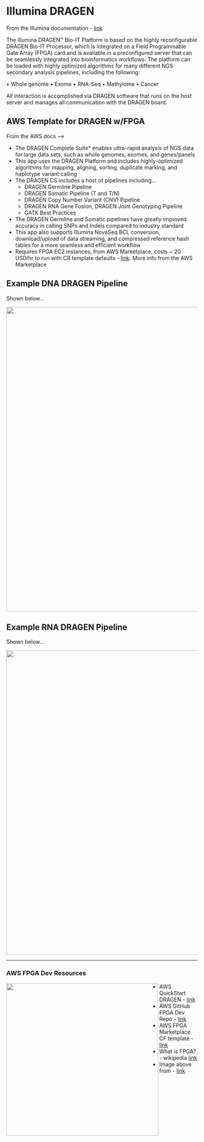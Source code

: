 # Illumina DRAGEN

From the Illumina documentation - [link](https://support.illumina.com/content/dam/illumina-support/documents/documentation/software_documentation/dragen-bio-it/Illumina-DRAGEN-Bio-IT-Platform-User-Guide-1000000141465-00.pdf)

The Illumina DRAGEN™ Bio-IT Platform is based on the highly reconfigurable DRAGEN Bio-IT Processor,
which is integrated on a Field Programmable Gate Array (FPGA) card and is available in a preconfigured
server that can be seamlessly integrated into bioinformatics workflows. The platform can be loaded
with highly optimized algorithms for many different NGS secondary analysis pipelines, including the
following:  

• Whole genome
• Exome
• RNA-Seq
• Methylome
• Cancer

All interaction is accomplished via DRAGEN software that runs on the host server and manages all
communication with the DRAGEN board.

## AWS Template for DRAGEN w/FPGA


From the AWS docs --> 
- The DRAGEN Complete Suite* enables ultra-rapid analysis of NGS data for large data sets, such as whole genomes, exomes, and genes/panels
- This app uses the DRAGEN Platform and includes highly-optimized algorithms for mapping, aligning, sorting, duplicate marking, and haplotype variant calling
- The DRAGEN CS includes a host of pipelines including...
    - DRAGEN Germline Pipeline
    - DRAGEN Somatic Pipeline (T and T/N)
    - DRAGEN Copy Number Variant (CNV) Pipeline
    - DRAGEN RNA Gene Fusion, DRAGEN Joint Genotyping Pipeline
    - GATK Best Practices  
- The DRAGEN Germline and Somatic pipelines have greatly improved accuracy in calling SNPs and Indels compared to industry standard
- This app also supports Illumina NovaSeq BCL conversion, download/upload of data streaming, and compressed reference hash tables for a more seamless and efficient workflow
- Requires FPGA EC2 instances, from AWS Marketplace, costs ~ 20 USD/hr to run with CR template defaults - [link](https://aws.amazon.com/marketplace/pp/Illumina-Inc-DRAGEN-Complete-Suite/B07CZ3F5HY).  More info from the AWS Marketplace  

## Example DNA DRAGEN Pipeline

Shown below...  

<img src="https://github.com/lynnlangit/TeamTeri/blob/master/Images/dragen-dna.png" width=800>

## Example RNA DRAGEN Pipeline

Shown below...   

<img src="https://github.com/lynnlangit/TeamTeri/blob/master/Images/dragen-rna.png" width=800>

---

### AWS FPGA Dev Resources

<img src="https://github.com/lynnlangit/TeamTeri/blob/master/Images/fpga-arch.png" width=400 align=left>

- AWS QuickStart DRAGEN - [link](https://aws.amazon.com/quickstart/architecture/illumina-dragen/)
- AWS GitHub FPGA Dev Repo - [link](https://github.com/aws/aws-fpga)
- AWS FPGA Marketplace CF template - [link](https://aws.amazon.com/marketplace/pp/B06VVYBLZZ?qid=1611970635452&sr=0-8&ref_=brs_res_product_title)
- What is FPGA? - wikipedia [link](https://en.wikipedia.org/wiki/Field-programmable_gate_array)
- Image above from - [link](https://www.elprocus.com/fpga-architecture-and-applications/)

